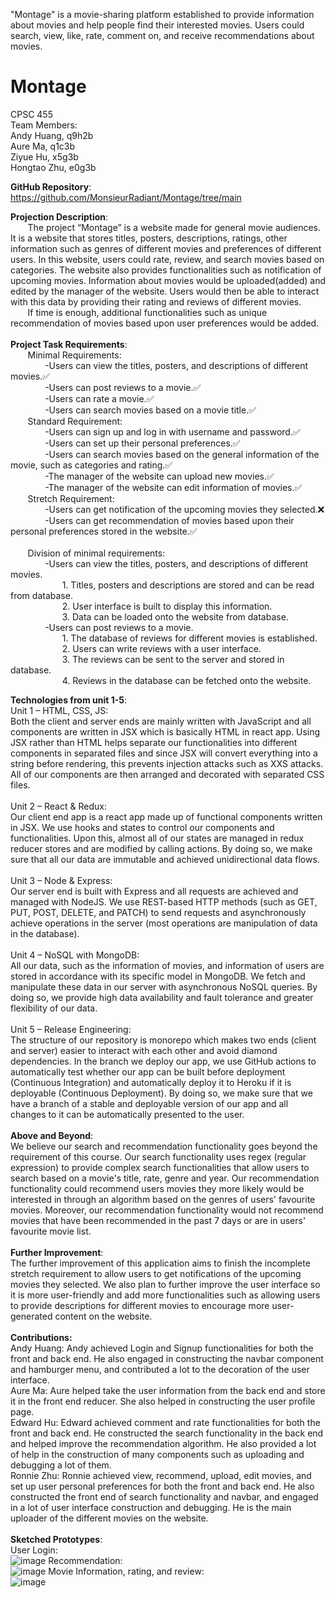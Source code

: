 "Montage" is a movie-sharing platform established to provide information about movies and help people find their interested movies.
Users could search, view, like, rate, comment on, and receive recommendations about movies.

# Montage
CPSC 455<br />
Team Members:<br />
Andy Huang, q9h2b<br />
Aure Ma, q1c3b<br />
Ziyue Hu, x5g3b<br />
Hongtao Zhu, e0g3b<br />

**GitHub Repository**:<br />
https://github.com/MonsieurRadiant/Montage/tree/main<br />

**Projection Description**:<br />
&nbsp; &nbsp; &nbsp; &nbsp;The project “Montage” is a website made for general movie audiences. It is a website that stores titles, posters, descriptions, ratings, other information such as genres of different movies and preferences of different users. In this website, users could rate, review, and search movies based on categories. The website also provides functionalities such as notification of upcoming movies. Information about movies would be uploaded(added) and edited by the manager of the website. Users would then be able to interact with this data by providing their rating and reviews of different movies.<br />
&nbsp; &nbsp; &nbsp; &nbsp;If time is enough, additional functionalities such as unique recommendation of movies based upon user preferences would be added.<br />
<br />
**Project Task Requirements**:<br />
&nbsp; &nbsp; &nbsp; &nbsp;Minimal Requirements:<br />
&nbsp; &nbsp; &nbsp; &nbsp;&nbsp; &nbsp; &nbsp; &nbsp;-Users can view the titles, posters, and descriptions of different movies.:white_check_mark:<br />
&nbsp; &nbsp; &nbsp; &nbsp;&nbsp; &nbsp; &nbsp; &nbsp;-Users can post reviews to a movie.:white_check_mark:<br />
&nbsp; &nbsp; &nbsp; &nbsp;&nbsp; &nbsp; &nbsp; &nbsp;-Users can rate a movie.:white_check_mark:<br />
&nbsp; &nbsp; &nbsp; &nbsp;&nbsp; &nbsp; &nbsp; &nbsp;-Users can search movies based on a movie title.:white_check_mark:<br />
&nbsp; &nbsp; &nbsp; &nbsp;Standard Requirement:<br />
&nbsp; &nbsp; &nbsp; &nbsp;&nbsp; &nbsp; &nbsp; &nbsp;-Users can sign up and log in with username and password.:white_check_mark:<br />
&nbsp; &nbsp; &nbsp; &nbsp;&nbsp; &nbsp; &nbsp; &nbsp;-Users can set up their personal preferences.:white_check_mark:<br />
&nbsp; &nbsp; &nbsp; &nbsp;&nbsp; &nbsp; &nbsp; &nbsp;-Users can search movies based on the general information of the movie, such as categories and rating.:white_check_mark:<br />
&nbsp; &nbsp; &nbsp; &nbsp;&nbsp; &nbsp; &nbsp; &nbsp;-The manager of the website can upload new movies.:white_check_mark:<br />
&nbsp; &nbsp; &nbsp; &nbsp;&nbsp; &nbsp; &nbsp; &nbsp;-The manager of the website can edit information of movies.:white_check_mark:<br />
&nbsp; &nbsp; &nbsp; &nbsp;Stretch Requirement:<br />
&nbsp; &nbsp; &nbsp; &nbsp;&nbsp; &nbsp; &nbsp; &nbsp;-Users can get notification of the upcoming movies they selected.:x:<br />
&nbsp; &nbsp; &nbsp; &nbsp;&nbsp; &nbsp; &nbsp; &nbsp;-Users can get recommendation of movies based upon their personal preferences stored in the website.:white_check_mark:<br />
<br />
&nbsp; &nbsp; &nbsp; &nbsp;Division of minimal requirements:<br />
&nbsp; &nbsp; &nbsp; &nbsp;&nbsp; &nbsp; &nbsp; &nbsp;-Users can view the titles, posters, and descriptions of different movies.<br />
&nbsp; &nbsp; &nbsp; &nbsp;&nbsp; &nbsp; &nbsp; &nbsp;&nbsp; &nbsp; &nbsp; &nbsp;1. Titles, posters and descriptions are stored and can be read from database.<br />
&nbsp; &nbsp; &nbsp; &nbsp;&nbsp; &nbsp; &nbsp; &nbsp;&nbsp; &nbsp; &nbsp; &nbsp;2. User interface is built to display this information.<br />
&nbsp; &nbsp; &nbsp; &nbsp;&nbsp; &nbsp; &nbsp; &nbsp;&nbsp; &nbsp; &nbsp; &nbsp;3. Data can be loaded onto the website from database.<br />
&nbsp; &nbsp; &nbsp; &nbsp;&nbsp; &nbsp; &nbsp; &nbsp;-Users can post reviews to a movie.<br />
&nbsp; &nbsp; &nbsp; &nbsp;&nbsp; &nbsp; &nbsp; &nbsp;&nbsp; &nbsp; &nbsp; &nbsp;1. The database of reviews for different movies is established.<br />
&nbsp; &nbsp; &nbsp; &nbsp;&nbsp; &nbsp; &nbsp; &nbsp;&nbsp; &nbsp; &nbsp; &nbsp;2. Users can write reviews with a user interface.<br />
&nbsp; &nbsp; &nbsp; &nbsp;&nbsp; &nbsp; &nbsp; &nbsp;&nbsp; &nbsp; &nbsp; &nbsp;3. The reviews can be sent to the server and stored in database.<br />
&nbsp; &nbsp; &nbsp; &nbsp;&nbsp; &nbsp; &nbsp; &nbsp;&nbsp; &nbsp; &nbsp; &nbsp;4. Reviews in the database can be fetched onto the website.<br />

**Technologies from unit 1-5**:<br />
Unit 1 – HTML, CSS, JS:<br />
Both the client and server ends are mainly written with JavaScript and all components are written in JSX which is basically HTML in react app. Using JSX rather than HTML helps separate our functionalities into different components in separated files and since JSX will convert everything into a string before rendering, this prevents injection attacks such as XXS attacks. All of our components are then arranged and decorated with separated CSS files.<br />
<br />
Unit 2 – React & Redux:<br />
Our client end app is a react app made up of functional components written in JSX. We use hooks and states to control our components and functionalities. Upon this, almost all of our states are managed in redux reducer stores and are modified by calling actions. By doing so, we make sure that all our data are immutable and achieved unidirectional data flows.<br />
<br />
Unit 3 – Node & Express:<br />
Our server end is built with Express and all requests are achieved and managed with NodeJS. We use REST-based HTTP methods (such as GET, PUT, POST, DELETE, and PATCH) to send requests and asynchronously achieve operations in the server (most operations are manipulation of data in the database).<br />
<br />
Unit 4 – NoSQL with MongoDB:<br />
All our data, such as the information of movies, and information of users are stored in accordance with its specific model in MongoDB. We fetch and manipulate these data in our server with asynchronous NoSQL queries. By doing so, we provide high data availability and fault tolerance and greater flexibility of our data.<br />
<br />
Unit 5 – Release Engineering:<br />
The structure of our repository is monorepo which makes two ends (client and server) easier to interact with each other and avoid diamond dependencies. In the branch we deploy our app, we use GitHub actions to automatically test whether our app can be built before deployment (Continuous Integration) and automatically deploy it to Heroku if it is deployable (Continuous Deployment). By doing so, we make sure that we have a branch of a stable and deployable version of our app and all changes to it can be automatically presented to the user.<br />
<br />
**Above and Beyond**:<br />
We believe our search and recommendation functionality goes beyond the requirement of this course. Our search functionality uses regex (regular expression) to provide complex search functionalities that allow users to search based on a movie's title, rate, genre and year. Our recommendation functionality could recommend users movies they more likely would be interested in through an algorithm based on the genres of users' favourite movies. Moreover, our recommendation functionality would not recommend movies that have been recommended in the past 7 days or are in users' favourite movie list.<br />
<br />
**Further Improvement**:<br />
The further improvement of this application aims to finish the incomplete stretch requirement to allow users to get notifications of the upcoming movies they selected. We also plan to further improve the user interface so it is more user-friendly and add more functionalities such as allowing users to provide descriptions for different movies to encourage more user-generated content on the website.<br />
<br />
**Contributions:**<br />
Andy Huang: Andy achieved Login and Signup functionalities for both the front and back end. He also engaged in constructing the navbar component and hamburger menu, and contributed a lot to the decoration of the user interface.<br />
Aure Ma: Aure helped take the user information from the back end and store it in the front end reducer. She also helped in constructing the user profile page.<br />
Edward Hu: Edward achieved comment and rate functionalities for both the front and back end. He constructed the search functionality in the back end and helped improve the recommendation algorithm. He also provided a lot of help in the construction of many components such as uploading and debugging a lot of them.<br />
Ronnie Zhu: Ronnie achieved view, recommend, upload, edit movies, and set up user personal preferences for both the front and back end. He also constructed the front end of search functionality and navbar, and engaged in a lot of user interface construction and debugging. He is the main uploader of the different movies on the website.<br />
<br />
**Sketched Prototypes**:<br />
User Login:<br />
![image](https://user-images.githubusercontent.com/69447562/170618948-47426200-68e0-4971-a547-0d779977d4ac.png)
Recommendation:<br />
![image](https://user-images.githubusercontent.com/69447562/170619042-d6c630d5-361b-42a4-ae08-d6c7e9fb1601.png)
Movie Information, rating, and review:<br />
![image](https://user-images.githubusercontent.com/69447562/170621654-2fb1dc5a-f133-4c5f-a5cc-746c8f945f20.png)




